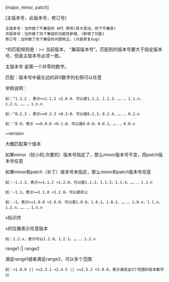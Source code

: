 [major, minor, patch] 

[主版本号，此版本号，修订号]
```
主版本号：当你做了不兼容的 API 修改(有大变动，向下不兼容)
次版本号：当你做了向下兼容的功能性新增，(新增了功能)
修订号：当你做了向下兼容的问题修正。(只是修复bug)
```


^的匹配规则是：>= 当前版本， “兼容版本号”。匹配到的版本号要大于指定版本号，但是主版本号必须一致。

主版本号 是第一个非零的数字。

匹配：版本号中最左边的非0数字的右侧可以任意

举例说明：
```
如：^1.1.2 ，表示>=1.1.2 <2.0.0，可以是1.1.2，1.1.3，…..，1.1.n，1.2.n，…..，1.n.n

如：^0.2.3 ，表示>=0.2.3 <0.3.0，可以是0.2.3，0.2.4，…..，0.2.n

如：^0.0，表示 >=0.0.0 <0.1.0，可以是0.0.0，0.0.1，…..，0.0.n
```

~version

大概匹配某个版本

如果minor（较小的;次要的）版本号指定了，那么minor版本号不变，而patch版本号任意

如果minor和patch（补丁）版本号未指定，那么minor和patch版本号任意
```
如：~1.1.2，表示>=1.1.2 <1.2.0，可以是1.1.2，1.1.3，1.1.4，…..，1.1.n

如：~1.1，表示>=1.1.0 <1.2.0，可以是同上

如：~1，表示>=1.0.0 <2.0.0，可以是1.0.0，1.0.1，1.0.2，…..，1.0.n，1.1.n，1.2.n，…..，1.n.n
```

x标识符

x的位置表示任意版本
```
如：1.2.x，表示可以1.2.0，1.2.1，…..，1.2.n
```

range1 || range2

满足range1或者满足range2，可以多个范围
```
如：<1.0.0 || >=2.3.1 <2.4.5 || >=2.5.2 <3.0.0，表示满足这3个范围的版本都可以
```
